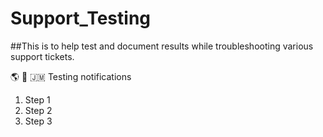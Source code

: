# Support_Testing

##This is to help test and document results while troubleshooting various support tickets.

🌎 🌠
🇯🇲
Testing notifications 
1. Step 1
2. Step 2
3. Step 3
